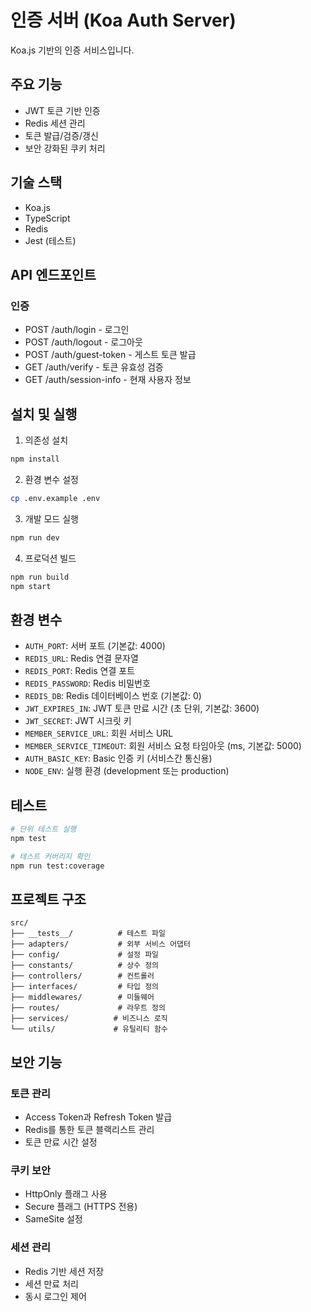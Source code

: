 # 인증 서버 (Koa Auth Server)

Koa.js 기반의 인증 서비스입니다.

## 주요 기능

- JWT 토큰 기반 인증
- Redis 세션 관리
- 토큰 발급/검증/갱신
- 보안 강화된 쿠키 처리

## 기술 스택

- Koa.js
- TypeScript
- Redis
- Jest (테스트)

## API 엔드포인트

### 인증
- POST /auth/login - 로그인
- POST /auth/logout - 로그아웃
- POST /auth/guest-token - 게스트 토큰 발급
- GET /auth/verify - 토큰 유효성 검증
- GET /auth/session-info - 현재 사용자 정보

## 설치 및 실행

1. 의존성 설치
```bash
npm install
```

2. 환경 변수 설정
```bash
cp .env.example .env
```

3. 개발 모드 실행
```bash
npm run dev
```

4. 프로덕션 빌드
```bash
npm run build
npm start
```

## 환경 변수

- `AUTH_PORT`: 서버 포트 (기본값: 4000)
- `REDIS_URL`: Redis 연결 문자열
- `REDIS_PORT`: Redis 연결 포트
- `REDIS_PASSWORD`: Redis 비밀번호
- `REDIS_DB`: Redis 데이터베이스 번호 (기본값: 0)
- `JWT_EXPIRES_IN`: JWT 토큰 만료 시간 (초 단위, 기본값: 3600)
- `JWT_SECRET`: JWT 시크릿 키
- `MEMBER_SERVICE_URL`: 회원 서비스 URL
- `MEMBER_SERVICE_TIMEOUT`: 회원 서비스 요청 타임아웃 (ms, 기본값: 5000)
- `AUTH_BASIC_KEY`: Basic 인증 키 (서비스간 통신용)
- `NODE_ENV`: 실행 환경 (development 또는 production)


## 테스트

```bash
# 단위 테스트 실행
npm test

# 테스트 커버리지 확인
npm run test:coverage
```

## 프로젝트 구조

```
src/
├── __tests__/          # 테스트 파일
├── adapters/           # 외부 서비스 어댑터
├── config/             # 설정 파일
├── constants/          # 상수 정의
├── controllers/        # 컨트롤러
├── interfaces/         # 타입 정의
├── middlewares/        # 미들웨어
├── routes/             # 라우트 정의
├── services/          # 비즈니스 로직
└── utils/             # 유틸리티 함수
```

## 보안 기능

### 토큰 관리
- Access Token과 Refresh Token 발급
- Redis를 통한 토큰 블랙리스트 관리
- 토큰 만료 시간 설정

### 쿠키 보안
- HttpOnly 플래그 사용
- Secure 플래그 (HTTPS 전용)
- SameSite 설정

### 세션 관리
- Redis 기반 세션 저장
- 세션 만료 처리
- 동시 로그인 제어

